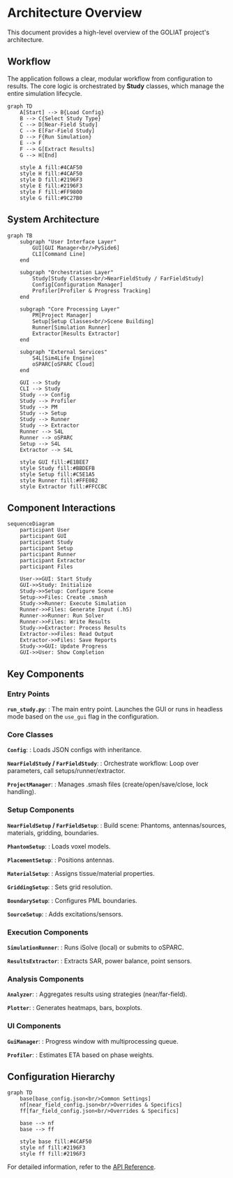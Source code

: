 # Architecture Overview

This document provides a high-level overview of the GOLIAT project's architecture.

## Workflow

The application follows a clear, modular workflow from configuration to results. The core logic is orchestrated by **Study** classes, which manage the entire simulation lifecycle.

```mermaid
graph TD
    A[Start] --> B{Load Config}
    B --> C{Select Study Type}
    C --> D[Near-Field Study]
    C --> E[Far-Field Study]
    D --> F{Run Simulation}
    E --> F
    F --> G[Extract Results]
    G --> H[End]
    
    style A fill:#4CAF50
    style H fill:#4CAF50
    style D fill:#2196F3
    style E fill:#2196F3
    style F fill:#FF9800
    style G fill:#9C27B0
```

## System Architecture

```mermaid
graph TB
    subgraph "User Interface Layer"
        GUI[GUI Manager<br/>PySide6]
        CLI[Command Line]
    end
    
    subgraph "Orchestration Layer"
        Study[Study Classes<br/>NearFieldStudy / FarFieldStudy]
        Config[Configuration Manager]
        Profiler[Profiler & Progress Tracking]
    end
    
    subgraph "Core Processing Layer"
        PM[Project Manager]
        Setup[Setup Classes<br/>Scene Building]
        Runner[Simulation Runner]
        Extractor[Results Extractor]
    end
    
    subgraph "External Services"
        S4L[Sim4Life Engine]
        oSPARC[oSPARC Cloud]
    end
    
    GUI --> Study
    CLI --> Study
    Study --> Config
    Study --> Profiler
    Study --> PM
    Study --> Setup
    Study --> Runner
    Study --> Extractor
    Runner --> S4L
    Runner --> oSPARC
    Setup --> S4L
    Extractor --> S4L
    
    style GUI fill:#E1BEE7
    style Study fill:#BBDEFB
    style Setup fill:#C5E1A5
    style Runner fill:#FFE082
    style Extractor fill:#FFCCBC
```

## Component Interactions

```mermaid
sequenceDiagram
    participant User
    participant GUI
    participant Study
    participant Setup
    participant Runner
    participant Extractor
    participant Files
    
    User->>GUI: Start Study
    GUI->>Study: Initialize
    Study->>Setup: Configure Scene
    Setup->>Files: Create .smash
    Study->>Runner: Execute Simulation
    Runner->>Files: Generate Input (.h5)
    Runner->>Runner: Run Solver
    Runner->>Files: Write Results
    Study->>Extractor: Process Results
    Extractor->>Files: Read Output
    Extractor->>Files: Save Reports
    Study->>GUI: Update Progress
    GUI->>User: Show Completion
```

## Key Components

### Entry Points

**`run_study.py`**:
:   The main entry point. Launches the GUI or runs in headless mode based on the `use_gui` flag in the configuration.

### Core Classes

**`Config`**:
:   Loads JSON configs with inheritance.

**`NearFieldStudy` / `FarFieldStudy`**:
:   Orchestrate workflow: Loop over parameters, call setups/runner/extractor.

**`ProjectManager`**:
:   Manages .smash files (create/open/save/close, lock handling).

### Setup Components

**`NearFieldSetup` / `FarFieldSetup`**:
:   Build scene: Phantoms, antennas/sources, materials, gridding, boundaries.

**`PhantomSetup`**:
:   Loads voxel models.

**`PlacementSetup`**:
:   Positions antennas.

**`MaterialSetup`**:
:   Assigns tissue/material properties.

**`GriddingSetup`**:
:   Sets grid resolution.

**`BoundarySetup`**:
:   Configures PML boundaries.

**`SourceSetup`**:
:   Adds excitations/sensors.

### Execution Components

**`SimulationRunner`**:
:   Runs iSolve (local) or submits to oSPARC.

**`ResultsExtractor`**:
:   Extracts SAR, power balance, point sensors.

### Analysis Components

**`Analyzer`**:
:   Aggregates results using strategies (near/far-field).

**`Plotter`**:
:   Generates heatmaps, bars, boxplots.

### UI Components

**`GuiManager`**:
:   Progress window with multiprocessing queue.

**`Profiler`**:
:   Estimates ETA based on phase weights.

## Configuration Hierarchy

```mermaid
graph TD
    base[base_config.json<br/>Common Settings]
    nf[near_field_config.json<br/>Overrides & Specifics]
    ff[far_field_config.json<br/>Overrides & Specifics]
    
    base --> nf
    base --> ff
    
    style base fill:#4CAF50
    style nf fill:#2196F3
    style ff fill:#2196F3
```

For detailed information, refer to the [API Reference](api.md).